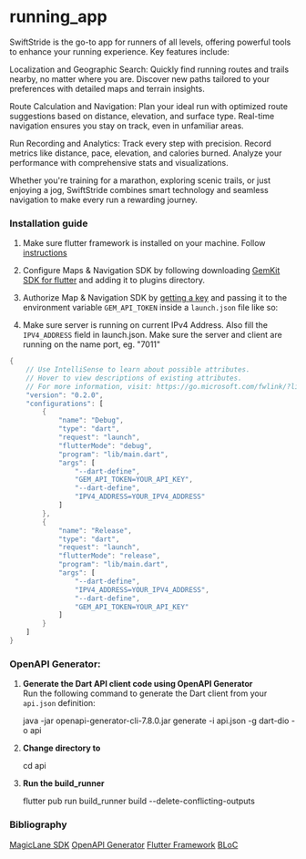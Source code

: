 # running_app

SwiftStride is the go-to app for runners of all levels, offering powerful tools to enhance your running experience. Key features include:

Localization and Geographic Search: Quickly find running routes and trails nearby, no matter where you are. Discover new paths tailored to your preferences with detailed maps and terrain insights.

Route Calculation and Navigation: Plan your ideal run with optimized route suggestions based on distance, elevation, and surface type. Real-time navigation ensures you stay on track, even in unfamiliar areas.

Run Recording and Analytics: Track every step with precision. Record metrics like distance, pace, elevation, and calories burned. Analyze your performance with comprehensive stats and visualizations.

Whether you're training for a marathon, exploring scenic trails, or just enjoying a jog, SwiftStride combines smart technology and seamless navigation to make every run a rewarding journey.

### Installation guide

1. Make sure flutter framework is installed on your machine. Follow [instructions](https://docs.flutter.dev/get-started/install)

2. Configure Maps & Navigation SDK by following downloading [GemKit SDK for flutter](https://developer.magiclane.com/api/sdk/) and adding it to plugins directory.

3. Authorize Map & Navigation SDK by [getting a key](https://developer.magiclane.com/documentation/Flutter/guide_getting_started.php) and passing it to the environment variable ``GEM_API_TOKEN`` inside a ``launch.json`` file like so:

4. Make sure server is running on current IPv4 Address. Also fill the ``IPV4_ADDRESS`` field in launch.json. Make sure the server and client are running on the name port, eg. "7011"

```dart
{
    // Use IntelliSense to learn about possible attributes.
    // Hover to view descriptions of existing attributes.
    // For more information, visit: https://go.microsoft.com/fwlink/?linkid=830387
    "version": "0.2.0",
    "configurations": [
        {
            "name": "Debug",
            "type": "dart",
            "request": "launch",
            "flutterMode": "debug",
            "program": "lib/main.dart",
            "args": [
                "--dart-define",
                "GEM_API_TOKEN=YOUR_API_KEY",
                "--dart-define",
                "IPV4_ADDRESS=YOUR_IPV4_ADDRESS"
            ]
        },
        {
            "name": "Release",
            "type": "dart",
            "request": "launch",
            "flutterMode": "release",
            "program": "lib/main.dart",
            "args": [
                "--dart-define",
                "IPV4_ADDRESS=YOUR_IPV4_ADDRESS",
                "--dart-define",
                "GEM_API_TOKEN=YOUR_API_KEY"
            ]
        }
    ]
}
```

### OpenAPI Generator:

1. **Generate the Dart API client code using OpenAPI Generator**  
   Run the following command to generate the Dart client from your `api.json` definition:
   
   java -jar openapi-generator-cli-7.8.0.jar generate -i api.json -g dart-dio -o api

2. **Change directory to**
    
    cd api

3. **Run the build_runner**

    flutter pub run build_runner build --delete-conflicting-outputs

### Bibliography

[MagicLane SDK](https://developer.magiclane.com/documentation/Flutter/index.php)
[OpenAPI Generator](https://github.com/OpenAPITools/openapi-generator)
[Flutter Framework](https://docs.flutter.dev/get-started/install)
[BLoC](https://pub.dev/packages/flutter_bloc)
